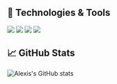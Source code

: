 ## 🔧 Technologies & Tools
![](https://img.shields.io/badge/OS-Linux-informational?style=flat&labelColor=000000&logo=linux&logoColor=39ff14&color=000000)
![](https://img.shields.io/badge/Editor-VIM-informational?style=flat&logo=vim&logoColor=white&color=2bbc8a)
![](https://img.shields.io/badge/Code-Julia-informational?style=flat&logo=julia&logoColor=white&color=2bbc8a)
![](https://img.shields.io/badge/Shell-Bash-informational?style=flat&logo=gnu-bash&logoColor=white&color=2bbc8a)

## &#x1f4c8; GitHub Stats

![Alexis's GitHub stats](https://github-readme-stats-one-bice.vercel.app/api?username=AlexisRenchon&show_icons=true&include_all_commits=true&count_private=true&role=OWNER,ORGANIZATION_MEMBER,COLLABORATOR&theme=chartreuse-dark)
